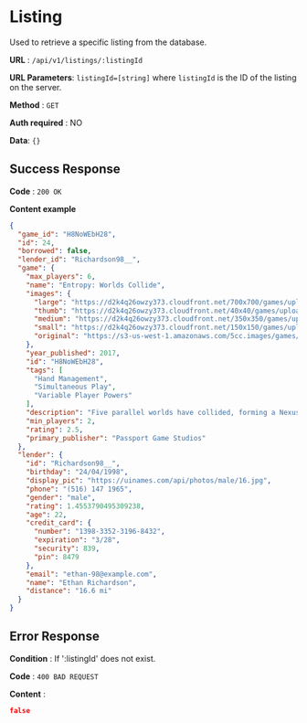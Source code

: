 # Listing

Used to retrieve a specific listing from the database.

**URL** : `/api/v1/listings/:listingId`

**URL Parameters**: `listingId=[string]` where `listingId` is the ID of the listing on the server.

**Method** : `GET`

**Auth required** : NO

**Data**: `{}`

## Success Response

**Code** : `200 OK`

**Content example**

```json
{
  "game_id": "H8NoWEbH28",
  "id": 24,
  "borrowed": false,
  "lender_id": "Richardson98__",
  "game": {
    "max_players": 6,
    "name": "Entropy: Worlds Collide",
    "images": {
      "large": "https://d2k4q26owzy373.cloudfront.net/700x700/games/uploaded/1540936906201",
      "thumb": "https://d2k4q26owzy373.cloudfront.net/40x40/games/uploaded/1540936906201",
      "medium": "https://d2k4q26owzy373.cloudfront.net/350x350/games/uploaded/1540936906201",
      "small": "https://d2k4q26owzy373.cloudfront.net/150x150/games/uploaded/1540936906201",
      "original": "https://s3-us-west-1.amazonaws.com/5cc.images/games/uploaded/1540936906201"
    },
    "year_published": 2017,
    "id": "H8NoWEbH28",
    "tags": [
      "Hand Management",
      "Simultaneous Play",
      "Variable Player Powers"
    ],
    "description": "Five parallel worlds have collided, forming a Nexus where time and space is folded unto itself. You play as one of five characters jettisoned from their world and into the Nexus. Through the use of unique character abilities and special actions, players must find fragments of their reality and be the first to piece them back together in order to find their way back home.",
    "min_players": 2,
    "rating": 2.5,
    "primary_publisher": "Passport Game Studios"
  },
  "lender": {
    "id": "Richardson98__",
    "birthday": "24/04/1998",
    "display_pic": "https://uinames.com/api/photos/male/16.jpg",
    "phone": "(516) 147 1965",
    "gender": "male",
    "rating": 1.4553790495309238,
    "age": 22,
    "credit_card": {
      "number": "1398-3352-3196-8432",
      "expiration": "3/28",
      "security": 839,
      "pin": 8479
    },
    "email": "ethan-98@example.com",
    "name": "Ethan Richardson",
    "distance": "16.6 mi"
  }
}
```

## Error Response

**Condition** : If ':listingId' does not exist.

**Code** : `400 BAD REQUEST`

**Content** :

```json
false
```
